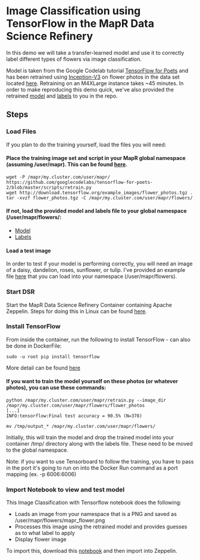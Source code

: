# Image Classification using TensorFlow in the MapR Data Science Refinery

In this demo we will take a transfer-learned model and use it to correctly label different types of flowers via image classification. 

Model is taken from the Google Codelab tutorial [TensorFlow for Poets](https://codelabs.developers.google.com/codelabs/tensorflow-for-poets/#0) and has been retrained using [Inception-V3](https://www.tensorflow.org/tutorials/image_recognition) on flower photos in the data set located [here](http://download.tensorflow.org/example_images/flower_photos.tgz). Retraining on an M4XLarge instance takes ~45 minutes. In order to make reproducing this demo quick, we've also provided the retrained [model]() and [labels]() to you in the repo.


## Steps

### Load Files 

If you plan to do the training yourself, load the files you will need:

#### Place the training image set and script in your MapR global namespace (assuming /user/mapr). This can be found [here](http://download.tensorflow.org/example_images/flower_photos.tgz).

```
wget -P /mapr/my.cluster.com/user/mapr/ https://github.com/googlecodelabs/tensorflow-for-poets-2/blob/master/scripts/retrain.py
wget http://download.tensorflow.org/example_images/flower_photos.tgz .
tar -xvzf flower_photos.tgz -C /mapr/my.cluster.com/user/mapr/flowers/
```

#### If not, load the provided model and labels file to your global namespace (/user/mapr/flowers/:

* [Model](https://github.com/rsilvery/dsr_tf_for_poets/blob/master/flowers/output_graph.pb)
* [Labels](https://github.com/rsilvery/dsr_tf_for_poets/blob/master/flowers/output_labels.txt)


#### Load a test image

In order to test if your model is performing correctly, you will need an image of a daisy, dandelion, roses, sunflower, or tulip. I've provided an example file [here](flowers/mapr_flower.png) that you can load into your namespace (/user/mapr/flowers).


### Start DSR

Start the MapR Data Science Refinery Container containing Apache Zeppelin. 
Steps for doing this in Linux can be found [here](https://community.mapr.com/community/products/mapr-converged-platform/data-refinery/blog/2017/12/17/how-to-run-data-science-refinery-from-an-edge-node).

### Install TensorFlow

From inside the container, run the following to install TensorFlow - can also be done in DockerFile:

```
sudo -u root pip install tensorflow
```

More detail can be found [here](https://community.mapr.com/community/products/mapr-converged-platform/data-refinery/blog/2017/12/04/how-to-using-tensorflow-with-the-mapr-data-science-refinery)



#### If you want to train the model yourself on these photos (or whatever photos), you can use these commands:

```
python /mapr/my.cluster.com/user/mapr/retrain.py --image_dir /mapr/my.cluster.com/user/mapr/flowers/flower_photos
[...]
INFO:tensorflow:Final test accuracy = 90.5% (N=378)

mv /tmp/output_* /mapr/my.cluster.com/user/mapr/flowers/
```

Initially, this will train the model and drop the trained model into your container /tmp/ directory along with the labels file. These need to be moved to the global namespace.


Note: if you want to use Tensorboard to follow the training, you have to pass in the port it's going to run on into the Docker Run command as a port mapping (ex. -p 6006:6006)

### Import Notebook to view and test model

This Image Classification with Tensorflow notebook does the following:

* Loads an image from your namespace that is a PNG and saved as /user/mapr/flowers/mapr_flower.png
* Processes this image using the retrained model and provides guesses as to what label to apply
* Display flower image

To import this, download this [notebook](/flowers/Image%20Classification%20with%20Tensorflow.json) and then import into Zeppelin.













